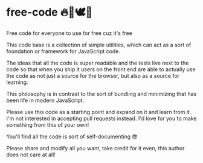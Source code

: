 # free-code 🔥🦒🕊️🌈

Free code for everyone to use for free cuz it's free

This code base is a collection of simple utilities, which can act as a sort of foundation or framework for JavaScript code.

The ideas that all the code is super readable and the tests live next to the code so that when you ship it users on the front end are able to actually use the code as not just a source for the browser, but also as a source for learning.

This philosophy is in contrast to the sort of bundling and minimizing that has been life in modern JavaScript.

Please use this code as a starting point and expand on it and learn from it. I'm not interested in accepting pull requests instead. I'd love for you to make something from this of your own!

You'll find all the code is sort of self-documenting 😎

Please share and modify all you want, take credit for it even, this author does not care at all!
